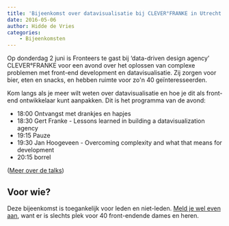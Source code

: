 ```yaml
---
title: 'Bijeenkomst over datavisualisatie bij CLEVER°FRANKE in Utrecht'
date: 2016-05-06
author: Hidde de Vries
categories:
    - Bijeenkomsten
---
```


Op donderdag 2 juni is Fronteers te gast bij ‘data-driven design agency’ CLEVER°FRANKE voor een avond over het oplossen van complexe problemen met front-end development en datavisualisatie. Zij zorgen voor bier, eten en snacks, en hebben ruimte voor zo'n 40 geïnteresseerden.

Kom langs als je meer wilt weten over datavisualisatie en hoe je dit als front-end ontwikkelaar kunt aanpakken. Dit is het programma van de avond:

-   18:00 Ontvangst met drankjes en hapjes
-   18:30 Gert Franke - Lessons learned in building a datavisualization agency
-   19:15 Pauze
-   19:30 Jan Hoogeveen - Overcoming complexity and what that means for development
-   20:15 borrel

([Meer over de talks](/nl/activiteiten/2016/clever-franke))

## Voor wie?

Deze bijeenkomst is toegankelijk voor leden en niet-leden. [Meld je wel even aan](/bijeenkomsten/2016/clever-franke), want er is slechts plek voor 40 front-endende dames en heren.
